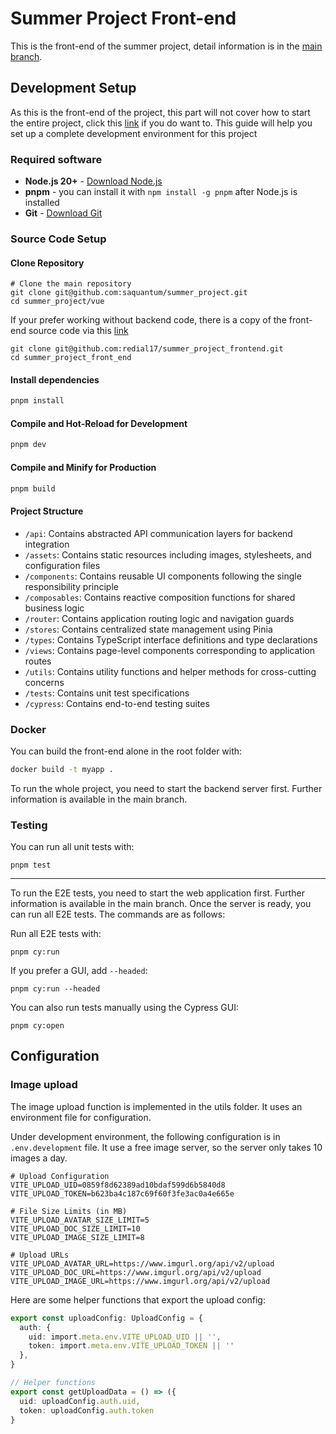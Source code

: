 # Summer Project Front-end

This is the front-end of the summer project, detail information is in the [main branch](https://github.com/saquantum/summer_project).

## Development Setup

As this is the front-end of the project, this part will not cover how to start the entire project, click this [link](https://github.com/saquantum/summer_project) if you do want to. This guide will help you set up a complete development environment for this project

### Required software

- **Node.js 20+** - [Download Node.js](https://nodejs.org/)
- **pnpm** - you can install it with `npm install -g pnpm` after Node.js is installed
- **Git** - [Download Git](https://git-scm.com/)

### Source Code Setup

#### Clone Repository

```
# Clone the main repository
git clone git@github.com:saquantum/summer_project.git
cd summer_project/vue
```

If your prefer working without backend code, there is a copy of the front-end source code via this [link](https://github.com/redial17/summer_project_frontend)

```
git clone git@github.com:redial17/summer_project_frontend.git
cd summer_project_front_end
```

#### Install dependencies

```sh
pnpm install
```

#### Compile and Hot-Reload for Development

```sh
pnpm dev
```

#### Compile and Minify for Production

```sh
pnpm build
```

#### Project Structure

- `/api`: Contains abstracted API communication layers for backend integration
- `/assets`: Contains static resources including images, stylesheets, and configuration files
- `/components`: Contains reusable UI components following the single responsibility principle
- `/composables`: Contains reactive composition functions for shared business logic
- `/router`: Contains application routing logic and navigation guards
- `/stores`: Contains centralized state management using Pinia
- `/types`: Contains TypeScript interface definitions and type declarations
- `/views`: Contains page-level components corresponding to application routes
- `/utils`: Contains utility functions and helper methods for cross-cutting concerns
- `/tests`: Contains unit test specifications
- `/cypress`: Contains end-to-end testing suites

### Docker

You can build the front-end alone in the root folder with:

```sh
docker build -t myapp .
```

To run the whole project, you need to start the backend server first. Further information is available in the main branch.

### Testing

You can run all unit tests with:

```shell
pnpm test
```

---

To run the E2E tests, you need to start the web application first. Further information is available in the main branch. Once the server is ready, you can run all E2E tests. The commands are as follows:

Run all E2E tests with:

```shell
pnpm cy:run
```

If you prefer a GUI, add `--headed`:

```shell
pnpm cy:run --headed
```

You can also run tests manually using the Cypress GUI:

```shell
pnpm cy:open
```

## Configuration

### Image upload

The image upload function is implemented in the utils folder. It uses an environment file for configuration.

Under development environment, the following configuration is in `.env.development` file. It use a free image server, so the server only takes 10 images a day.

```
# Upload Configuration
VITE_UPLOAD_UID=0859f8d62389ad10bdaf599d6b5840d8
VITE_UPLOAD_TOKEN=b623ba4c187c69f60f3fe3ac0a4e665e

# File Size Limits (in MB)
VITE_UPLOAD_AVATAR_SIZE_LIMIT=5
VITE_UPLOAD_DOC_SIZE_LIMIT=10
VITE_UPLOAD_IMAGE_SIZE_LIMIT=8

# Upload URLs
VITE_UPLOAD_AVATAR_URL=https://www.imgurl.org/api/v2/upload
VITE_UPLOAD_DOC_URL=https://www.imgurl.org/api/v2/upload
VITE_UPLOAD_IMAGE_URL=https://www.imgurl.org/api/v2/upload
```

Here are some helper functions that export the upload config:

```ts
export const uploadConfig: UploadConfig = {
  auth: {
    uid: import.meta.env.VITE_UPLOAD_UID || '',
    token: import.meta.env.VITE_UPLOAD_TOKEN || ''
  },
}

// Helper functions
export const getUploadData = () => ({
  uid: uploadConfig.auth.uid,
  token: uploadConfig.auth.token
}
```
